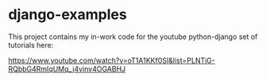 # django-examples

This project contains my in-work code for the youtube python-django set of tutorials here:

https://www.youtube.com/watch?v=oT1A1KKf0SI&list=PLNTiG-RQbbG4RmIqUMq_j4vinv4OGABHJ

